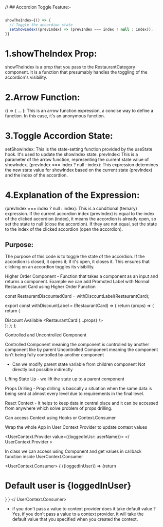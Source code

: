 // ## Accordion Toggle Feature:-
```javascript

showTheIndex={() => {
  // Toggle the accordion state
  setShowIndex((prevIndex) => (prevIndex === index ? null : index));
}}

```
# 1.showTheIndex Prop:
showTheIndex is a prop that you pass to the RestaurantCategory component. It is a function that presumably handles the toggling of the accordion's visibility.

# 2.Arrow Function:
() => { ... }: This is an arrow function expression, a concise way to define a function. In this case, it's an anonymous function.

# 3.Toggle Accordion State:
setShowIndex: This is the state-setting function provided by the useState hook. It's used to update the showIndex state.
prevIndex: This is a parameter of the arrow function, representing the current state value of showIndex.
(prevIndex === index ? null : index): This expression determines the new state value for showIndex based on the current state (prevIndex) and the index of the accordion.

# 4.Explanation of the Expression:
(prevIndex === index ? null : index): This is a conditional (ternary) expression.
If the current accordion index (prevIndex) is equal to the index of the clicked accordion (index), it means the accordion is already open, so set the state to null (close the accordion).
If they are not equal, set the state to the index of the clicked accordion (open the accordion).

## Purpose:
The purpose of this code is to toggle the state of the accordion. If the accordion is closed, it opens it; if it's open, it closes it. This ensures that clicking on an accordion toggles its visibility.

Higher Order Component - Function that takes a component as an input and returns a component. 
Example we can add Promoted Label with Normal Restaurant Card using Higher Order Function

const RestaurantDiscountedCard = withDiscountLabel(RestaurantCard);

export const withDiscountLabel = (RestaurantCard) => {
  return (props) => {
    return (
      <div>
        <label>Discount Available</label>
        <RestaurantCard {...props} />
      </div>
    );
  };
};

Controlled and Uncontrolled Component 

Controlled Component meaning the component is controlled by another component like by parent
Uncontrolled Component meaning the component isn't being fully controlled by another component

 - Can we modify parent state variable from children component
   Not directly but possible indirectly

Lifting State Up - we lift the state up to a parent component

Props Drilling - Prop drilling is basically a situation when the same data is being sent at almost every level due to requirements in the final level.

React Context - It helps to keep data in central place and it can be accessed from anywhere 
which solve problem of props drilling.

Can access Context using Hooks or Context.Consumer

Wrap the whole App in User Context Provider to update context values

<UserContext.Provider value={{loggedInUsr: userName}}>
</ UserContext.Provider >

In class we can access using Component and get values in callback function inside UserContext.Consumer

<UserContext.Consumer>
{ ({loggedInUser}) => {return <h1>Default user is {loggedInUser}</h1>} }
</ UserContext.Consumer>

 - if you don't pass a value to context provider does it take default value ?
   Yes, if you don't pass a value to a context provider, it will take the default value that you specified when you created the context.



